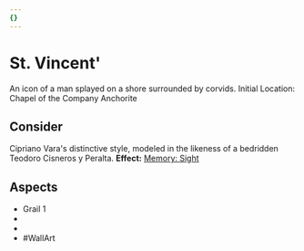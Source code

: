 ```yaml
---
{}
---
```

# St. Vincent'
An icon of a man splayed on a shore surrounded by corvids.
Initial Location: Chapel of the Company Anchorite
## Consider
Cipriano Vara's distinctive style, modeled in the likeness of a bedridden Teodoro Cisneros y Peralta.
**Effect:** [Memory: Sight](https://uadaf.theevilroot.xyz/rowenarium/elements/mem.sight)
## Aspects
- Grail 1
-  
-  
- #WallArt